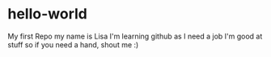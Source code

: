 # hello-world
My first Repo
my name is Lisa
I'm learning github as I need a job
I'm good at stuff so if you need a hand, shout me :)
